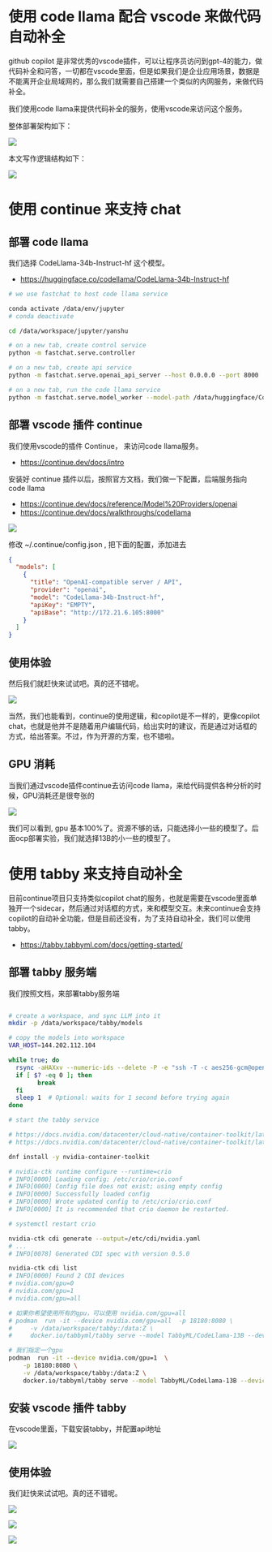 # 使用 code llama 配合 vscode 来做代码自动补全

github copilot 是非常优秀的vscode插件，可以让程序员访问到gpt-4的能力，做代码补全和问答，一切都在vscode里面，但是如果我们是企业应用场景，数据是不能离开企业局域网的，那么我们就需要自己搭建一个类似的内网服务，来做代码补全。

我们使用code llama来提供代码补全的服务，使用vscode来访问这个服务。

整体部署架构如下：

![](./dia/2024.01.codellama.vscode.1.drawio.svg)

本文写作逻辑结构如下：

![](./dia/2024.01.codellama.vscode.2.drawio.svg)

# 使用 continue 来支持 chat

## 部署 code llama

我们选择 CodeLlama-34b-Instruct-hf 这个模型。

- https://huggingface.co/codellama/CodeLlama-34b-Instruct-hf

```bash
# we use fastchat to host code llama service

conda activate /data/env/jupyter
# conda deactivate

cd /data/workspace/jupyter/yanshu

# on a new tab, create control service
python -m fastchat.serve.controller

# on a new tab, create api service
python -m fastchat.serve.openai_api_server --host 0.0.0.0 --port 8000

# on a new tab, run the code llama service
python -m fastchat.serve.model_worker --model-path /data/huggingface/CodeLlama-34b-Instruct-hf 


```

## 部署 vscode 插件 continue

我们使用vscode的插件 Continue， 来访问code llama服务。

- https://continue.dev/docs/intro

安装好 continue 插件以后，按照官方文档，我们做一下配置，后端服务指向 code llama

- https://continue.dev/docs/reference/Model%20Providers/openai
- https://continue.dev/docs/walkthroughs/codellama

![](imgs/2024-01-27-22-08-53.png)

修改 ~/.continue/config.json , 把下面的配置，添加进去

```json
{
  "models": [
    {
      "title": "OpenAI-compatible server / API",
      "provider": "openai",
      "model": "CodeLlama-34b-Instruct-hf",
      "apiKey": "EMPTY",
      "apiBase": "http://172.21.6.105:8000"
    }
  ]
}

```

## 使用体验

然后我们就赶快来试试吧。真的还不错呢。

![](imgs/2024-01-27-22-19-09.png)

当然，我们也能看到，continue的使用逻辑，和copilot是不一样的，更像copilot chat，也就是他并不是随着用户编辑代码，给出实时的建议，而是通过对话框的方式，给出答案。不过，作为开源的方案，也不错啦。

## GPU 消耗

当我们通过vscode插件continue去访问code llama，来给代码提供各种分析的时候，GPU消耗还是很夸张的

![](imgs/2024-01-27-22-25-58.png)

我们可以看到, gpu 基本100%了。资源不够的话，只能选择小一些的模型了。后面ocp部署实验，我们就选择13B的小一些的模型了。

# 使用 tabby 来支持自动补全

目前continue项目只支持类似copilot chat的服务，也就是需要在vscode里面单独开一个sidecar，然后通过对话框的方式，来和模型交互。未来continue会支持copilot的自动补全功能，但是目前还没有，为了支持自动补全，我们可以使用tabby。

- https://tabby.tabbyml.com/docs/getting-started/

## 部署 tabby 服务端

我们按照文档，来部署tabby服务端

```bash

# create a workspace, and sync LLM into it
mkdir -p /data/workspace/tabby/models

# copy the models into workspace
VAR_HOST=144.202.112.104

while true; do
  rsync -aHAXxv --numeric-ids --delete -P -e "ssh -T -c aes256-gcm@openssh.com -x -o Compression=no -o ProxyCommand='connect-proxy -S 172.21.1.211:18805 %h %p'" root@${VAR_HOST}:/root/.tabby/models/  /data/workspace/tabby/models/
  if [ $? -eq 0 ]; then
        break
  fi
  sleep 1  # Optional: waits for 1 second before trying again
done

# start the tabby service

# https://docs.nvidia.com/datacenter/cloud-native/container-toolkit/latest/install-guide.html#configuring-podman
# https://docs.nvidia.com/datacenter/cloud-native/container-toolkit/latest/cdi-support.html

dnf install -y nvidia-container-toolkit

# nvidia-ctk runtime configure --runtime=crio
# INFO[0000] Loading config: /etc/crio/crio.conf
# INFO[0000] Config file does not exist; using empty config
# INFO[0000] Successfully loaded config
# INFO[0000] Wrote updated config to /etc/crio/crio.conf
# INFO[0000] It is recommended that crio daemon be restarted.

# systemctl restart crio

nvidia-ctk cdi generate --output=/etc/cdi/nvidia.yaml
# ...
# INFO[0078] Generated CDI spec with version 0.5.0

nvidia-ctk cdi list
# INFO[0000] Found 2 CDI devices
# nvidia.com/gpu=0
# nvidia.com/gpu=1
# nvidia.com/gpu=all

# 如果你希望使用所有的gpu，可以使用 nvidia.com/gpu=all
# podman  run -it --device nvidia.com/gpu=all  -p 18180:8080 \
#     -v /data/workspace/tabby:/data:Z \
#     docker.io/tabbyml/tabby serve --model TabbyML/CodeLlama-13B --device cuda

# 我们指定一个gpu
podman  run -it --device nvidia.com/gpu=1  \
    -p 18180:8080 \
    -v /data/workspace/tabby:/data:Z \
    docker.io/tabbyml/tabby serve --model TabbyML/CodeLlama-13B --device cuda


```

## 安装 vscode 插件 tabby

在vscode里面，下载安装tabby，并配置api地址

![](imgs/2024-01-31-23-36-18.png)

## 使用体验

我们赶快来试试吧。真的还不错呢。

![](imgs/2024-01-31-23-38-41.png)

![](imgs/2024-01-31-23-39-45.png)

![](imgs/2024-01-31-23-40-12.png)

